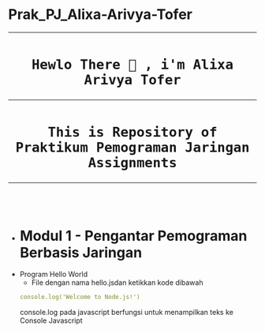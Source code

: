 # Prak_PJ_Alixa-Arivya-Tofer



<table align="center">
  <tr>
    <th>
      <h1><code>Hewlo There 👋 , i'm Alixa Arivya Tofer</code></h1>
    </th>
  </tr>
  <tr>
    <th>
      <h1><code>This is Repository of Praktikum Pemograman Jaringan Assignments</code></h1>
    </th>
  </tr>
</table><br><br>

 * # Modul 1 - Pengantar Pemograman Berbasis Jaringan
- Program Hello World
    - File dengan nama hello.jsdan ketikkan kode dibawah
    ```yml
    console.log('Welcome to Node.js!')
  ```
    console.log pada javascript berfungsi untuk menampilkan teks ke Console Javascript
